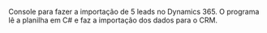 
Console para fazer a importação de 5 leads no Dynamics 365.
O programa lê a planilha em C# e faz a importação dos dados para o CRM.




